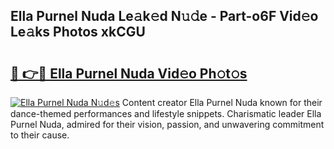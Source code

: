 ## Ella Purnel Nuda Le𝚊k𝚎d N𝚞𝚍e - Part-o6F Vid𝚎o Le𝚊ks Photos xkCGU

# <h2><a href="http://fbdyof0.evod.top/?m=Ella+Purnel+Nuda">🔗 👉🔴 Ella Purnel Nuda Vid𝚎o Ph𝚘t𝚘s</a></h2>

[![Ella Purnel Nuda N𝚞d𝚎s](https://i.imgur.com/8V9OHl7.gif)](http://fbdyof0.evod.top/?m=Ella+Purnel+Nuda)
Content creator Ella Purnel Nuda known for their dance-themed performances and lifestyle snippets. Charismatic leader Ella Purnel Nuda, admired for their vision, passion, and unwavering commitment to their cause. 
